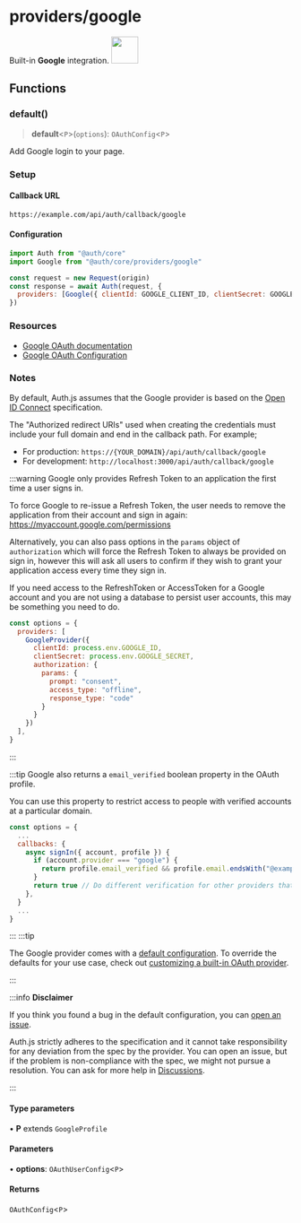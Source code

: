 # providers/google

<div style={{backgroundColor: "#000", display: "flex", justifyContent: "space-between", color: "#fff", padding: 16}}>
<span>Built-in <b>Google</b> integration.</span>
<a href="https://google.com">
  <img style={{display: "block"}} src="https://authjs.dev/img/providers/google.svg" height="48" width="48"/>
</a>
</div>

## Functions

### default()

> **default**\<`P`\>(`options`): `OAuthConfig`\<`P`\>

Add Google login to your page.

### Setup

#### Callback URL
```
https://example.com/api/auth/callback/google
```

#### Configuration
```js
import Auth from "@auth/core"
import Google from "@auth/core/providers/google"

const request = new Request(origin)
const response = await Auth(request, {
  providers: [Google({ clientId: GOOGLE_CLIENT_ID, clientSecret: GOOGLE_CLIENT_SECRET })],
})
```

### Resources

 - [Google OAuth documentation](https://developers.google.com/identity/protocols/oauth2)
 - [Google OAuth Configuration](https://console.developers.google.com/apis/credentials)

### Notes

By default, Auth.js assumes that the Google provider is
based on the [Open ID Connect](https://openid.net/specs/openid-connect-core-1_0.html) specification.

The "Authorized redirect URIs" used when creating the credentials must include your full domain and end in the callback path. For example;

- For production: `https://{YOUR_DOMAIN}/api/auth/callback/google`
- For development: `http://localhost:3000/api/auth/callback/google`

:::warning
Google only provides Refresh Token to an application the first time a user signs in.

To force Google to re-issue a Refresh Token, the user needs to remove the application from their account and sign in again:
https://myaccount.google.com/permissions

Alternatively, you can also pass options in the `params` object of `authorization` which will force the Refresh Token to always be provided on sign in, however this will ask all users to confirm if they wish to grant your application access every time they sign in.

If you need access to the RefreshToken or AccessToken for a Google account and you are not using a database to persist user accounts, this may be something you need to do.

```js title="pages/api/auth/[...nextauth].js"
const options = {
  providers: [
    GoogleProvider({
      clientId: process.env.GOOGLE_ID,
      clientSecret: process.env.GOOGLE_SECRET,
      authorization: {
        params: {
          prompt: "consent",
          access_type: "offline",
          response_type: "code"
        }
      }
    })
  ],
}
```

:::

:::tip
Google also returns a `email_verified` boolean property in the OAuth profile.

You can use this property to restrict access to people with verified accounts at a particular domain.

```js
const options = {
  ...
  callbacks: {
    async signIn({ account, profile }) {
      if (account.provider === "google") {
        return profile.email_verified && profile.email.endsWith("@example.com")
      }
      return true // Do different verification for other providers that don't have `email_verified`
    },
  }
  ...
}
```

:::
:::tip

The Google provider comes with a [default configuration](https://github.com/nextauthjs/next-auth/blob/main/packages/core/src/providers/google.ts).
To override the defaults for your use case, check out [customizing a built-in OAuth provider](https://authjs.dev/guides/providers/custom-provider#override-default-options).

:::

:::info **Disclaimer**

If you think you found a bug in the default configuration, you can [open an issue](https://authjs.dev/new/provider-issue).

Auth.js strictly adheres to the specification and it cannot take responsibility for any deviation from
the spec by the provider. You can open an issue, but if the problem is non-compliance with the spec,
we might not pursue a resolution. You can ask for more help in [Discussions](https://authjs.dev/new/github-discussions).

:::

#### Type parameters

• **P** extends `GoogleProfile`

#### Parameters

• **options**: `OAuthUserConfig`\<`P`\>

#### Returns

`OAuthConfig`\<`P`\>
